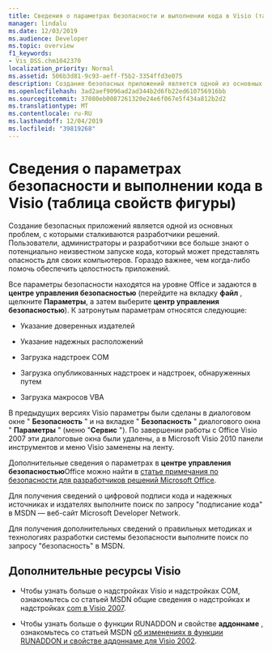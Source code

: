 ```yaml
---
title: Сведения о параметрах безопасности и выполнении кода в Visio (таблица свойств фигуры)
manager: lindalu
ms.date: 12/03/2019
ms.audience: Developer
ms.topic: overview
f1_keywords:
- Vis_DSS.chm1042370
localization_priority: Normal
ms.assetid: 506b3d81-9c93-aeff-f5b2-3354ffd3e075
description: Создание безопасных приложений является одной из основных проблем, с которыми сталкиваются разработчики решений. Пользователи, администраторы и разработчики все больше знают о потенциально неизвестном запуске кода, который может представлять опасность для своих компьютеров. Гораздо важнее, чем когда-либо помочь обеспечить целостность приложений.
ms.openlocfilehash: 3ad2aef9096ad2ad344b2d6fb22ed610756916bb
ms.sourcegitcommit: 37080eb0087261320e24e6f067e5f434a812b2d2
ms.translationtype: MT
ms.contentlocale: ru-RU
ms.lasthandoff: 12/04/2019
ms.locfileid: "39819268"
---
```

# <a name="about-security-settings-and-running-code-in-visio-shapesheet"></a>Сведения о параметрах безопасности и выполнении кода в Visio (таблица свойств фигуры)

 Создание безопасных приложений является одной из основных проблем, с которыми сталкиваются разработчики решений. Пользователи, администраторы и разработчики все больше знают о потенциально неизвестном запуске кода, который может представлять опасность для своих компьютеров. Гораздо важнее, чем когда-либо помочь обеспечить целостность приложений. 
  
Все параметры безопасности находятся на уровне Office и задаются в **центре управления безопасностью** (перейдите на вкладку **файл** , щелкните **Параметры**, а затем выберите **центр управления безопасностью**). К затронутым параметрам относятся следующие:
  
- Указание доверенных издателей
    
- Указание надежных расположений
    
- Загрузка надстроек COM 
    
- Загрузка опубликованных надстроек и надстроек, обнаруженных путем
    
- Загрузка макросов VBA
    
В предыдущих версиях Visio параметры были сделаны в диалоговом окне " **Безопасность** " и на вкладке " **Безопасность** " диалогового окна " **Параметры** " (меню "**Сервис** "). По завершении работы с Office Visio 2007 эти диалоговые окна были удалены, а в Microsoft Visio 2010 панели инструментов и меню Visio заменены на ленту. 
  
Дополнительные сведения о параметрах в **центре управления безопасностью**Office можно найти в [статье примечания по безопасности для разработчиков решений Microsoft Office](https://docs.microsoft.com/previous-versions/office/developer/office-2007/aa433259(v=office.12)).
  
 Для получения сведений о цифровой подписи кода и надежных источниках и издателях выполните поиск по запросу "подписание кода" в MSDN — веб-сайт Microsoft Developer Network. 
  
Для получения дополнительных сведений о правильных методиках и технологиях разработки системы безопасности выполните поиск по запросу "безопасность" в MSDN. 
  
## <a name="additional-visio-resources"></a>Дополнительные ресурсы Visio

- Чтобы узнать больше о надстройках Visio и надстройках COM, ознакомьтесь со статьей MSDN общие сведения о надстройках и надстройках [com в Visio 2007](https://docs.microsoft.com/previous-versions/office/developer/office-2007/bb851468(v=office.12)).
    
- Чтобы узнать больше о функции RUNADDON и свойстве **аддоннаме** , ознакомьтесь со статьей MSDN [об изменениях в функции RUNADDON и свойстве аддоннаме для Visio 2002](https://docs.microsoft.com/previous-versions/office/developer/office-xp/aa140368(v=office.10)).
    

